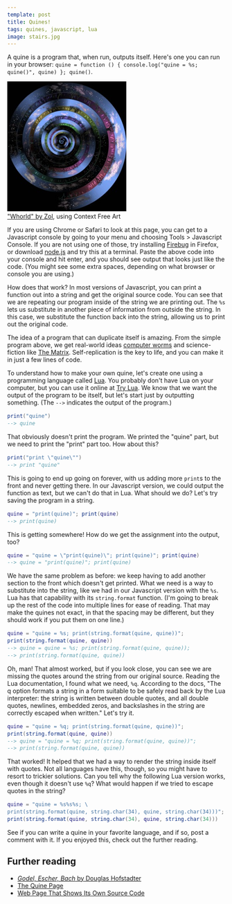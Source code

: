 ```yaml
---
template: post
title: Quines!
tags: quines, javascript, lua
image: stairs.jpg
---
```


[firebug]: http://getfirebug.com/
[node]: http://nodejs.org/
[worms]: https://en.wikipedia.org/wiki/Computer_worm
[matrix]: https://en.wikipedia.org/wiki/The_Matrix
[lua]: http://www.lua.org/
[trylua]: http://trylua.org/

A quine is a program that, when run, outputs itself. Here's one you can run in your browser: `quine = function () { console.log("quine = %s; quine()", quine) }; quine()`.

<div class="article-image image right"><img src="/images/articles/quines.jpg" alt="Whorld" /><div class="attribution"><a href="http://www.contextfreeart.org/gallery/view.php?id=1162&cc=yes">"Whorld" by Zol</a>, using Context Free Art</div></div>

If you are using Chrome or Safari to look at this page, you can get to a Javascript console by going to your menu and choosing Tools > Javascript Console. If you are not using one of those, try installing [Firebug][firebug] in Firefox, or download [node.js][node] and try this at a terminal. Paste the above code into your console and hit enter, and you should see output that looks just like the code. (You might see some extra spaces, depending on what browser or console you are using.)

How does that work? In most versions of Javascript, you can print a function out into a string and get the original source code. You can see that we are repeating our program inside of the string we are printing out. The `%s` lets us substitute in another piece of information from outside the string. In this case, we substitute the function back into the string, allowing us to print out the original code.

The idea of a program that can duplicate itself is amazing. From the simple program above, we get real-world ideas [computer worms][worms] and science-fiction like [The Matrix][matrix]. Self-replication is the key to life, and you can make it in just a few lines of code.

To understand how to make your own quine, let's create one using a programming language called [Lua][lua]. You probably don't have Lua on your computer, but you can use it online at [Try Lua][trylua]. We know that we want the output of the program to be itself, but let's start just by outputting something. (The `-->` indicates the output of the program.)

```lua
print("quine")
--> quine
```

That obviously doesn't print the program. We printed the "quine" part, but we need to print the "print" part too. How about this?

```lua
print("print \"quine\"")
--> print "quine"
```

This is going to end up going on forever, with us adding more `print`s to the front and never getting there. In our Javascript version, we could output the function as text, but we can't do that in Lua. What should we do? Let's try saving the program in a string.

```lua
quine = "print(quine)"; print(quine)
--> print(quine)
```

This is getting somewhere! How do we get the assignment into the output, too?

```lua
quine = "quine = \"print(quine)\"; print(quine)"; print(quine)
--> quine = "print(quine)"; print(quine)
```

We have the same problem as before: we keep having to add another section to the front which doesn't get printed. What we need is a way to substitute into the string, like we had in our Javascript version with the `%s`. Lua has that capability with its `string.format` function. (I'm going to break up the rest of the code into multiple lines for ease of reading. That may make the quines not exact, in that the spacing may be different, but they should work if you put them on one line.)

```lua
quine = "quine = %s; print(string.format(quine, quine))";
print(string.format(quine, quine))
--> quine = quine = %s; print(string.format(quine, quine));
--> print(string.format(quine, quine))
```

Oh, man! That almost worked, but if you look close, you can see we are missing the quotes around the string from our original source. Reading the Lua documentation, I found what we need, `%q`. According to the docs, "The q option formats a string in a form suitable to be safely read back by the Lua interpreter: the string is written between double quotes, and all double quotes, newlines, embedded zeros, and backslashes in the string are correctly escaped when written." Let's try it.

```lua
quine = "quine = %q; print(string.format(quine, quine))";
print(string.format(quine, quine))
--> quine = "quine = %q; print(string.format(quine, quine))";
--> print(string.format(quine, quine))
```

That worked! It helped that we had a way to render the string inside itself with quotes. Not all languages have this, though, so you might have to resort to trickier solutions. Can you tell why the following Lua version works, even though it doesn't use `%q`? What would happen if we tried to escape quotes in the string?

```lua
quine = "quine = %s%s%s; \
print(string.format(quine, string.char(34), quine, string.char(34)))";
print(string.format(quine, string.char(34), quine, string.char(34)))
```

See if you can write a quine in your favorite language, and if so, post a comment with it. If you enjoyed this, check out the further reading.

## Further reading

* [_Godel, Escher, Bach_ by Douglas Hofstadter](https://en.wikipedia.org/wiki/G%C3%B6del%2C_Escher%2C_Bach)
* [The Quine Page](http://www.nyx.net/~gthompso/quine.htm)
* [Web Page That Shows Its Own Source Code](http://www.win.tue.nl/~wstomv/edu/javascript/quine.html)


